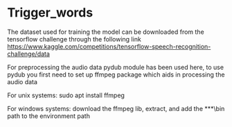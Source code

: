 # Trigger_words

The dataset used for training the model can be downloaded from the tensorflow challenge through the following link
https://www.kaggle.com/competitions/tensorflow-speech-recognition-challenge/data


For preprocessing the audio data pydub module has been used here, to use pydub you first need to set up ffmpeg package which aids in processing the audio data

For unix systems:
sudo apt install ffmpeg

For windows systems:
download the ffmpeg lib, extract, and add the ***\bin path to the environment path
